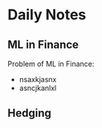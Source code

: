 # Daily Notes
## ML in Finance
  Problem of ML in Finance:
  - nsaxkjasnx
  - asncjkanlxl
## Hedging
